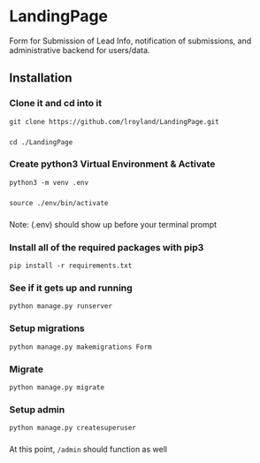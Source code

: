 # LandingPage
Form for Submission of Lead Info, notification of submissions, and administrative backend for users/data.

## Installation

### Clone it and cd into it
`git clone https://github.com/lroyland/LandingPage.git`
###
`cd ./LandingPage`

### Create python3 Virtual Environment & Activate
`python3 -m venv .env`
###
`source ./env/bin/activate`
###
Note: (.env) should show up before your terminal prompt

### Install all of the required packages with pip3
`pip install -r requirements.txt`

### See if it gets up and running
`python manage.py runserver`

### Setup migrations
`python manage.py makemigrations Form`

### Migrate
`python manage.py migrate`
###

### Setup admin
`python manage.py createsuperuser`
###
At this point, `/admin` should function as well
